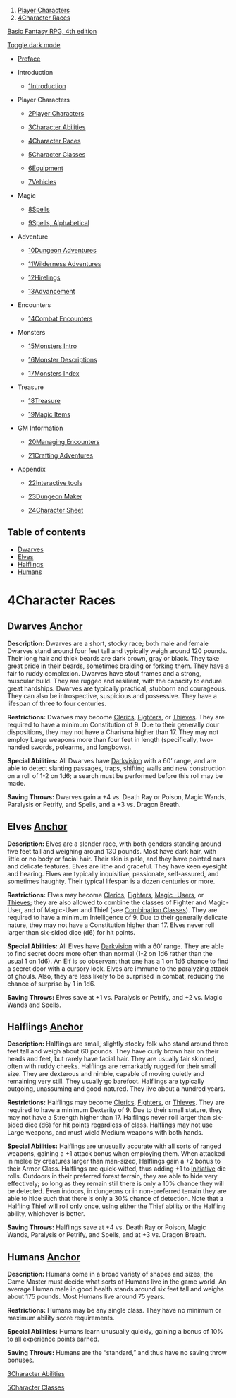 1. [Player Characters](https://www.basicfantasy.org/srd/char-creation.html)
2. [4Character Races](https://www.basicfantasy.org/srd/races.html)

[Basic Fantasy RPG, 4th edition](https://www.basicfantasy.org/srd/)

[Toggle dark mode](https://www.basicfantasy.org/srd/races.html "Toggle dark mode")

- [Preface](https://www.basicfantasy.org/srd/)

- Introduction
  - [1Introduction](https://www.basicfantasy.org/srd/whatIsThis.html)
- Player Characters
  - [2Player Characters](https://www.basicfantasy.org/srd/char-creation.html)

  - [3Character Abilities](https://www.basicfantasy.org/srd/abilities.html)

  - [4Character Races](https://www.basicfantasy.org/srd/races.html)

  - [5Character Classes](https://www.basicfantasy.org/srd/class.html)

  - [6Equipment](https://www.basicfantasy.org/srd/equipment.html)

  - [7Vehicles](https://www.basicfantasy.org/srd/vehicles.html)
- Magic
  - [8Spells](https://www.basicfantasy.org/srd/spells.html)

  - [9Spells, Alphabetical](https://www.basicfantasy.org/srd/allSpells.html)
- Adventure
  - [10Dungeon Adventures](https://www.basicfantasy.org/srd/dungeonAdventures.html)

  - [11Wilderness Adventures](https://www.basicfantasy.org/srd/wildAdventures.html)

  - [12Hirelings](https://www.basicfantasy.org/srd/hirelings.html)

  - [13Advancement](https://www.basicfantasy.org/srd/advancement.html)
- Encounters
  - [14Combat Encounters](https://www.basicfantasy.org/srd/combat.html)
- Monsters
  - [15Monsters Intro](https://www.basicfantasy.org/srd/monsters.html)

  - [16Monster Descriptions](https://www.basicfantasy.org/srd/monstersAll.html)

  - [17Monsters Index](https://www.basicfantasy.org/srd/monstersTab.html)
- Treasure
  - [18Treasure](https://www.basicfantasy.org/srd/treasure.html)

  - [19Magic Items](https://www.basicfantasy.org/srd/magicItems.html)
- GM Information
  - [20Managing Encounters](https://www.basicfantasy.org/srd/gm01.html)

  - [21Crafting Adventures](https://www.basicfantasy.org/srd/gm02.html)
- Appendix
  - [22Interactive tools](https://www.basicfantasy.org/srd/appendix_interactive.html)

  - [23Dungeon Maker](https://www.basicfantasy.org/srd/appendixMapmaker.html)

  - [24Character Sheet](https://www.basicfantasy.org/srd/char_sheet.html)

## Table of contents

- [Dwarves](https://www.basicfantasy.org/srd/races.html#dwarves)
- [Elves](https://www.basicfantasy.org/srd/races.html#elves)
- [Halflings](https://www.basicfantasy.org/srd/races.html#halflings)
- [Humans](https://www.basicfantasy.org/srd/races.html#humans)

# 4Character Races

## Dwarves [Anchor](https://www.basicfantasy.org/srd/races.html\#dwarves)

**Description:** Dwarves are a short, stocky race; both male and female Dwarves stand around four feet tall and typically weigh around 120 pounds. Their long hair and thick beards are dark brown, gray or black. They take great pride in their beards, sometimes braiding or forking them. They have a fair to ruddy complexion. Dwarves have stout frames and a strong, muscular build. They are rugged and resilient, with the capacity to endure great hardships. Dwarves are typically practical, stubborn and courageous. They can also be introspective, suspicious and possessive. They have a lifespan of three to four centuries.

**Restrictions:** Dwarves may become [Clerics](https://www.basicfantasy.org/srd/class.html#cleric), [Fighters](https://www.basicfantasy.org/srd/class.html#fighter), or [Thieves](https://www.basicfantasy.org/srd/class.html#thief). They are required to have a minimum Constitution of 9. Due to their generally dour dispositions, they may not have a Charisma higher than 17. They may not employ Large weapons more than four feet in length (specifically, two-handed swords, polearms, and longbows).

**Special Abilities:** All Dwarves have [Darkvision](https://www.basicfantasy.org/srd/dungeonAdventures.html#darkvision) with a 60’ range, and are able to detect slanting passages, traps, shifting walls and new construction on a roll of 1-2 on 1d6; a search must be performed before this roll may be made.

**Saving Throws:** Dwarves gain a +4 vs. Death Ray or Poison, Magic Wands, Paralysis or Petrify, and Spells, and a +3 vs. Dragon Breath.

## Elves [Anchor](https://www.basicfantasy.org/srd/races.html\#elves)

**Description:** Elves are a slender race, with both genders standing around five feet tall and weighing around 130 pounds. Most have dark hair, with little or no body or facial hair. Their skin is pale, and they have pointed ears and delicate features. Elves are lithe and graceful. They have keen eyesight and hearing. Elves are typically inquisitive, passionate, self-assured, and sometimes haughty. Their typical lifespan is a dozen centuries or more.

**Restrictions:** Elves may become [Clerics](https://www.basicfantasy.org/srd/class.html#cleric), [Fighters](https://www.basicfantasy.org/srd/class.html#fighter), [Magic -Users](https://www.basicfantasy.org/srd/class.html#magic-users), or [Thieves](https://www.basicfantasy.org/srd/class.html#thief); they are also allowed to combine the classes of Fighter and Magic-User, and of Magic-User and Thief (see [Combination Classes](https://www.basicfantasy.org/srd/class.html#combination-classes)). They are required to have a minimum Intelligence of 9. Due to their generally delicate nature, they may not have a Constitution higher than 17. Elves never roll larger than six-sided dice (d6) for hit points.

**Special Abilities:** All Elves have [Darkvision](https://www.basicfantasy.org/srd/dungeonAdventures.html#darkvision) with a 60’ range. They are able to find secret doors more often than normal (1-2 on 1d6 rather than the usual 1 on 1d6). An Elf is so observant that one has a 1 on 1d6 chance to find a secret door with a cursory look. Elves are immune to the paralyzing attack of ghouls. Also, they are less likely to be surprised in combat, reducing the chance of surprise by 1 in 1d6.

**Saving Throws:** Elves save at +1 vs. Paralysis or Petrify, and +2 vs. Magic Wands and Spells.

## Halflings [Anchor](https://www.basicfantasy.org/srd/races.html\#halflings)

**Description:** Halflings are small, slightly stocky folk who stand around three feet tall and weigh about 60 pounds. They have curly brown hair on their heads and feet, but rarely have facial hair. They are usually fair skinned, often with ruddy cheeks. Halflings are remarkably rugged for their small size. They are dexterous and nimble, capable of moving quietly and remaining very still. They usually go barefoot. Halflings are typically outgoing, unassuming and good-natured. They live about a hundred years.

**Restrictions:** Halflings may become [Clerics](https://www.basicfantasy.org/srd/class.html#cleric), [Fighters](https://www.basicfantasy.org/srd/class.html#fighter), or [Thieves](https://www.basicfantasy.org/srd/class.html#thief). They are required to have a minimum Dexterity of 9. Due to their small stature, they may not have a Strength higher than 17. Halflings never roll larger than six-sided dice (d6) for hit points regardless of class. Halflings may not use Large weapons, and must wield Medium weapons with both hands.

**Special Abilities:** Halflings are unusually accurate with all sorts of ranged weapons, gaining a +1 attack bonus when employing them. When attacked in melee by creatures larger than man-sized, Halflings gain a +2 bonus to their Armor Class. Halflings are quick-witted, thus adding +1 to [Initiative](https://www.basicfantasy.org/srd/combat.html#initiative) die rolls. Outdoors in their preferred forest terrain, they are able to hide very effectively; so long as they remain still there is only a 10% chance they will be detected. Even indoors, in dungeons or in non-preferred terrain they are able to hide such that there is only a 30% chance of detection. Note that a Halfling Thief will roll only once, using either the Thief ability or the Halfling ability, whichever is better.

**Saving Throws:** Halflings save at +4 vs. Death Ray or Poison, Magic Wands, Paralysis or Petrify, and Spells, and at +3 vs. Dragon Breath.

## Humans [Anchor](https://www.basicfantasy.org/srd/races.html\#humans)

**Description:** Humans come in a broad variety of shapes and sizes; the Game Master must decide what sorts of Humans live in the game world. An average Human male in good health stands around six feet tall and weighs about 175 pounds. Most Humans live around 75 years.

**Restrictions:** Humans may be any single class. They have no minimum or maximum ability score requirements.

**Special Abilities:** Humans learn unusually quickly, gaining a bonus of 10% to all experience points earned.

**Saving Throws:** Humans are the “standard,” and thus have no saving throw bonuses.

[3Character Abilities](https://www.basicfantasy.org/srd/abilities.html)

[5Character Classes](https://www.basicfantasy.org/srd/class.html)